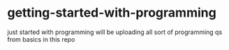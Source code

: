 # getting-started-with-programming
just started with programming will be uploading all sort of programming qs from basics in this repo
